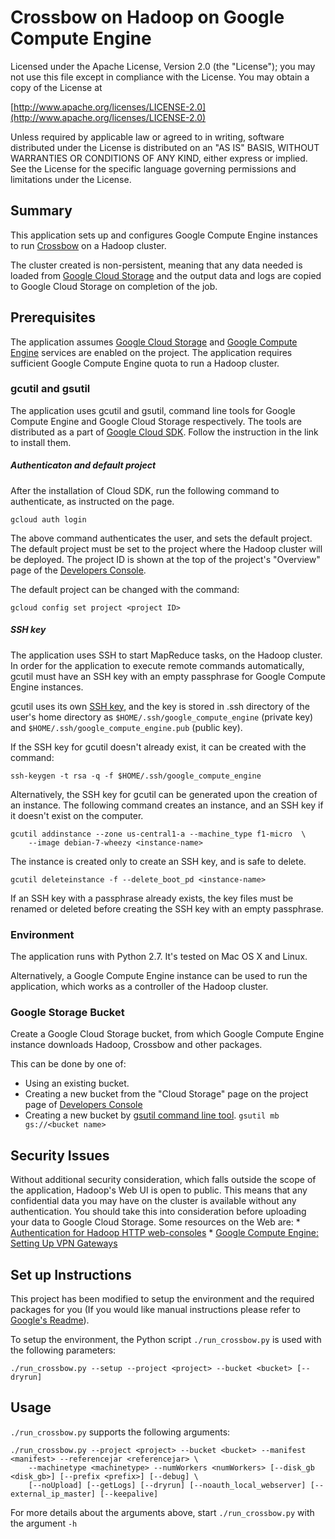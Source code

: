 Crossbow on Hadoop on Google Compute Engine
===========================================


Licensed under the Apache License, Version 2.0 (the "License");
you may not use this file except in compliance with the License.
You may obtain a copy of the License at

[http://www.apache.org/licenses/LICENSE-2.0](http://www.apache.org/licenses/LICENSE-2.0)

Unless required by applicable law or agreed to in writing, software
distributed under the License is distributed on an "AS IS" BASIS,
WITHOUT WARRANTIES OR CONDITIONS OF ANY KIND, either express or implied.
See the License for the specific language governing permissions and
limitations under the License.

Summary
-------

This application sets up and configures Google Compute Engine instances to 
run [Crossbow](http://bowtie-bio.sourceforge.net/crossbow/index.shtml) on a Hadoop cluster.

The cluster created is non-persistent, meaning that any data needed is loaded from [Google Cloud Storage](https://developers.google.com/storage/) and the output data and logs are copied to Google Cloud Storage on completion of the job.

Prerequisites
-------------

The application assumes
[Google Cloud Storage](https://developers.google.com/storage/docs/signup) and
[Google Compute Engine](https://developers.google.com/compute/docs/signup)
services are enabled on the project.  The application requires sufficient
Google Compute Engine quota to run a Hadoop cluster.

### gcutil and gsutil

The application uses gcutil and gsutil, command line tools for
Google Compute Engine and Google Cloud Storage respectively.
The tools are distributed as a part of
[Google Cloud SDK](https://developers.google.com/cloud/sdk/).
Follow the instruction in the link to install them.

##### Authenticaton and default project

After the installation of Cloud SDK, run the following command to authenticate,
as instructed on the page.

    gcloud auth login

The above command authenticates the user, and sets the default project.
The default project must be set to the project where the Hadoop cluster will be
deployed.  The project ID is shown at the top of the project's "Overview" page
of the [Developers Console](https://cloud.google.com/console).

The default project can be changed with the command:

    gcloud config set project <project ID>

##### SSH key

The application uses SSH to start MapReduce tasks, on the Hadoop cluster.
In order for the application to execute remote commands automatically,
gcutil must have an SSH key with an empty passphrase for Google Compute Engine
instances.

gcutil uses its own
[SSH key](https://developers.google.com/compute/docs/instances#sshkeys),
and the key is stored in .ssh directory of the user's home directory as
`$HOME/.ssh/google_compute_engine` (private key) and
`$HOME/.ssh/google_compute_engine.pub` (public key).

If the SSH key for gcutil doesn't already exist, it can be created with
the command:

    ssh-keygen -t rsa -q -f $HOME/.ssh/google_compute_engine

Alternatively, the SSH key for gcutil can be generated upon the creation of an
instance.  The following command creates an instance, and an SSH key if it
doesn't exist on the computer.

    gcutil addinstance --zone us-central1-a --machine_type f1-micro  \
        --image debian-7-wheezy <instance-name>

The instance is created only to create an SSH key, and is safe to delete.

    gcutil deleteinstance -f --delete_boot_pd <instance-name>

If an SSH key with a passphrase already exists, the key files must be renamed
or deleted before creating the SSH key with an empty passphrase.

### Environment

The application runs with Python 2.7.
It's tested on Mac OS X and Linux.

Alternatively, a Google Compute Engine instance can be used to run the
application, which works as a controller of the Hadoop cluster.

### Google Storage Bucket

Create a Google Cloud Storage bucket, from which Google Compute Engine instance
downloads Hadoop, Crossbow and other packages.

This can be done by one of:

* Using an existing bucket.
* Creating a new bucket from the "Cloud Storage" page on the project page of
[Developers Console](https://cloud.google.com/console)
* Creating a new bucket by
[gsutil command line tool](https://developers.google.com/storage/docs/gsutil).
`gsutil mb gs://<bucket name>`


Security Issues
---------------

Without additional security consideration, which falls outside the scope
of the application, Hadoop's Web UI is open to public. This means that any confidential data you may have on the cluster is available without any authentication. You should take this into consideration before uploading your data to Google Cloud Storage.
Some resources on the Web are:
    * [Authentication for Hadoop HTTP web-consoles](http://hadoop.apache.org/docs/stable/HttpAuthentication.html)
    * [Google Compute Engine: Setting Up VPN Gateways](https://developers.google.com/compute/docs/networking#settingupvpn)


Set up Instructions
-------------------

This project has been modified to setup the environment and the required packages for you (If you would like manual instructions please refer to [Google's Readme](README.md.google)). 

To setup the environment, the Python script `./run_crossbow.py` is used with the following parameters:
    
    ./run_crossbow.py --setup --project <project> --bucket <bucket> [--dryrun]

Usage
-----

`./run_crossbow.py` supports the following arguments:

    ./run_crossbow.py --project <project> --bucket <bucket> --manifest <manifest> --referencejar <referencejar> \
        --machinetype <machinetype> --numWorkers <numWorkers> [--disk_gb <disk_gb>] [--prefix <prefix>] [--debug] \
        [--noUpload] [--getLogs] [--dryrun] [--noauth_local_webserver] [--external_ip_master] [--keepalive]

For more details about the arguments above, start `./run_crossbow.py` with the argument `-h`
